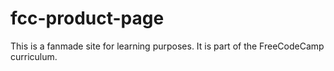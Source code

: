 # fcc-product-page
This is a fanmade site for learning purposes. It is part of the FreeCodeCamp curriculum.
